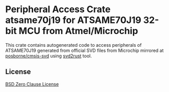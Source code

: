 # Peripheral Access Crate atsame70j19 for ATSAME70J19 32-bit MCU from Atmel/Microchip

This crate contains autogenerated code to access peripherals of ATSAME70J19 generated from official SVD files from Microchip mirrored at [posborne/cmsis-svd](https://github.com/posborne/cmsis-svd) using [svd2rust](https://github.com/rust-embedded/svd2rust/) tool.

## License

[BSD Zero Clause License](https://choosealicense.com/licenses/0bsd/)
